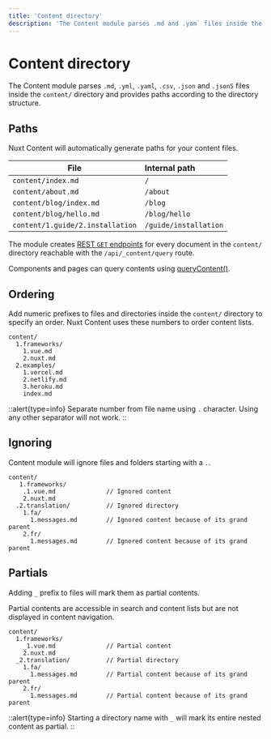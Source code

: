 ```yaml
---
title: 'Content directory'
description: 'The Content module parses .md and .yam` files inside the content/ directory and provides paths according to the directory structure.'
---
```


# Content directory

The Content module parses `.md`, `.yml`, `.yaml`, `.csv`, `.json` and `.json5` files inside the `content/` directory and provides paths according to the directory structure.

## Paths

Nuxt Content will automatically generate paths for your content files.

| File | Internal path |
| ----------------- | :-------- |
| `content/index.md` | `/` |
| `content/about.md` | `/about` |
| `content/blog/index.md` | `/blog` |
| `content/blog/hello.md` | `/blog/hello` |
| `content/1.guide/2.installation` | `/guide/installation` |


The module creates [REST `GET` endpoints](/guide/displaying/querying#API) for every document in the `content/` directory reachable with the `/api/_content/query` route.

Components and pages can query contents using [queryContent()](/guide/displaying/querying).

## Ordering

Add numeric prefixes to files and directories inside the `content/` directory to specify an order.
Nuxt Content uses these numbers to order content lists.

```[Directory structure]
content/
  1.frameworks/
    1.vue.md
    2.nuxt.md 
  2.examples/
    1.vercel.md
    2.netlify.md
    3.heroku.md
    index.md
```

::alert{type=info}
Separate number from file name using `.` character. Using any other separator will not work.
::

## Ignoring

Content module will ignore files and folders starting with a `.`.

```[Directory structure]
content/
   1.frameworks/
    .1.vue.md              // Ignored content
    2.nuxt.md 
  .2.translation/          // Ignored directory
    1.fa/
      1.messages.md        // Ignored content because of its grand parent
    2.fr/
      1.messages.md        // Ignored content because of its grand parent
```

## Partials

Adding `_` prefix to files will mark them as partial contents.

Partial contents are accessible in search and content lists but are not displayed in content navigation.

```[Directory structure]
content/
  1.frameworks/
    _1.vue.md              // Partial content
    2.nuxt.md 
  _2.translation/          // Partial directory
    1.fa/
      1.messages.md        // Partial content because of its grand parent
    2.fr/
      1.messages.md        // Partial content because of its grand parent
```

::alert{type=info}
Starting a directory name with `_` will mark its entire nested content as partial.
::
